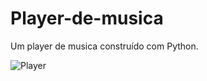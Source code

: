 # Player-de-musica
Um player de musica construído com Python.

![Player](https://user-images.githubusercontent.com/88494463/129968191-77e3a9ec-6b3f-4453-9c6a-416b3a9c75b5.png)


